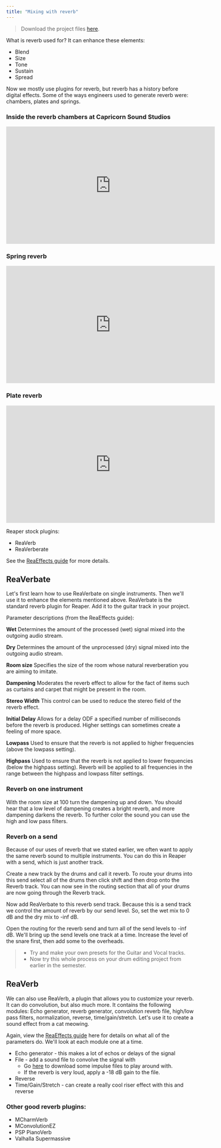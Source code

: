 ```yaml
---
title: "Mixing with reverb"
---
```


> Download the project files [here](https://dakotastateuniversity-my.sharepoint.com/:f:/g/personal/tate_carson_dsu_edu/EkKJ0ZNmVo9FmSzc656-tMEB1sk-aWTBacwhKNzcxwMyFA?e=PK9yfP).

What is reverb used for? It can enhance these elements:

- Blend
- Size
- Tone
- Sustain
- Spread

Now we mostly use plugins for reverb, but reverb has a history before digital effects. Some of the ways engineers used to generate reverb were: chambers, plates and springs.

### Inside the reverb chambers at Capricorn Sound Studios

<iframe width="560" height="315" src="https://www.youtube.com/embed/Am0ELIQcCgQ" title="YouTube video player" frameborder="0" allow="accelerometer; autoplay; clipboard-write; encrypted-media; gyroscope; picture-in-picture" allowfullscreen></iframe>

### Spring reverb

<iframe width="560" height="315" src="https://www.youtube.com/embed/tU7U-U-n4EQ" title="YouTube video player" frameborder="0" allow="accelerometer; autoplay; clipboard-write; encrypted-media; gyroscope; picture-in-picture" allowfullscreen></iframe>

### Plate reverb

<iframe width="560" height="315" src="https://www.youtube.com/embed/Y58nroQ0DMw" title="YouTube video player" frameborder="0" allow="accelerometer; autoplay; clipboard-write; encrypted-media; gyroscope; picture-in-picture" allowfullscreen></iframe>

Reaper stock plugins:

- ReaVerb
- ReaVerberate

See the [ReaEffects guide](https://www.reaper.fm/guides/REAPEREffectsGuide2021.pdf) for more details.

## ReaVerbate

Let's first learn how to use ReaVerbate on single instruments. Then we'll use it to enhance the elements mentioned above. ReaVerbate is the standard reverb plugin for Reaper. Add it to the guitar track in your project.

Parameter descriptions (from the ReaEffects guide):

**Wet**
Determines the amount of the processed (wet) signal mixed into the outgoing audio stream.

**Dry**
Determines the amount of the unprocessed (dry) signal mixed into the outgoing audio stream.

**Room size**
Specifies the size of the room whose natural reverberation you are aiming to imitate.

**Dampening**
Moderates the reverb effect to allow for the fact of items such as curtains and carpet that might be present in the room.

**Stereo Width**
This control can be used to reduce the stereo field of the reverb effect.

**Initial Delay**
Allows for a delay ODF a specified number of milliseconds before the reverb is produced. Higher settings can sometimes create a feeling of more space.

**Lowpass**
Used to ensure that the reverb is not applied to higher frequencies (above the lowpass setting).

**Highpass**
Used to ensure that the reverb is not applied to lower frequencies (below the highpass setting). Reverb will be applied to all frequencies in the range between the highpass and lowpass filter settings.

### Reverb on one instrument

With the room size at 100 turn the dampening up and down. You should hear that a low level of dampening creates a bright reverb, and more dampening darkens the reverb. To further color the sound you can use the high and low pass filters.

### Reverb on a send

Because of our uses of reverb that we stated earlier, we often want to apply the same reverb sound to multiple instruments. You can do this in Reaper with a send, which is just another track.

Create a new track by the drums and call it reverb. To route your drums into this send select all of the drums then click shift and then drop onto the Reverb track. You can now see in the routing section that all of your drums are now going through the Reverb track.

Now add ReaVerbate to this reverb send track. Because this is a send track we control the amount of reverb by our send level. So, set the wet mix to 0 dB and the dry mix to -inf dB.

Open the routing for the reverb send and turn all of the send levels to -inf dB. We'll bring up the send levels one track at a time. Increase the level of the snare first, then add some to the overheads.

> - Try and make your own presets for the Guitar and Vocal tracks.
> - Now try this whole process on your drum editing project from earlier in the semester.

## ReaVerb

We can also use ReaVerb, a plugin that allows you to customize your reverb. It can do convolution, but also much more. It contains the following modules: Echo generator, reverb generator, convolution reverb file, high/low pass filters, normalization, reverse, time/gain/stretch. Let's use it to create a sound effect from a cat meowing.

Again, view the [ReaEffects guide](https://user.cockos.com/~glazfolk/ReaEffectsGuide.pdf) here for details on what all of the parameters do. We'll look at each module one at a time.

- Echo generator - this makes a lot of echos or delays of the signal
- File - add a sound file to convolve the signal with
  - Go [here](https://www.voxengo.com/impulses/) to download some impulse files to play around with.
  - If the reverb is very loud, apply a -18 dB gain to the file.
- Reverse
- Time/Gain/Stretch - can create a really cool riser effect with this and reverse

### Other good reverb plugins:

- MCharmVerb
- MConvolutionEZ
- PSP PianoVerb
- Valhalla Supermassive

